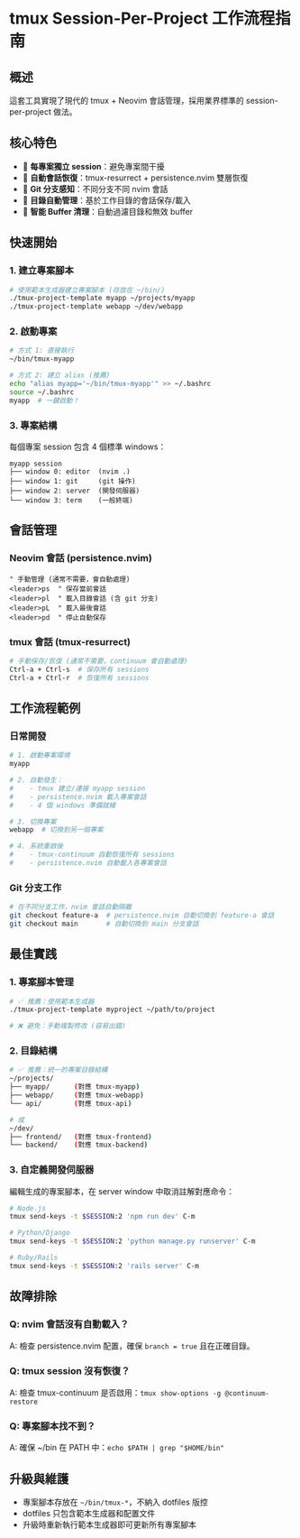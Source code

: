 # tmux Session-Per-Project 工作流程指南

## 概述

這套工具實現了現代的 tmux + Neovim 會話管理，採用業界標準的 session-per-project 做法。

## 核心特色

- 🎯 **每專案獨立 session**：避免專案間干擾
- 🔄 **自動會話恢復**：tmux-resurrect + persistence.nvim 雙層恢復
- 🌿 **Git 分支感知**：不同分支不同 nvim 會話
- 📂 **目錄自動管理**：基於工作目錄的會話保存/載入
- 🧹 **智能 Buffer 清理**：自動過濾目錄和無效 buffer

## 快速開始

### 1. 建立專案腳本

```bash
# 使用範本生成器建立專案腳本 (存放在 ~/bin/)
./tmux-project-template myapp ~/projects/myapp
./tmux-project-template webapp ~/dev/webapp
```

### 2. 啟動專案

```bash
# 方式 1: 直接執行
~/bin/tmux-myapp

# 方式 2: 建立 alias (推薦)
echo "alias myapp='~/bin/tmux-myapp'" >> ~/.bashrc
source ~/.bashrc
myapp  # 一鍵啟動！
```

### 3. 專案結構

每個專案 session 包含 4 個標準 windows：

```
myapp session
├── window 0: editor  (nvim .)
├── window 1: git     (git 操作)
├── window 2: server  (開發伺服器)
└── window 3: term    (一般終端)
```

## 會話管理

### Neovim 會話 (persistence.nvim)

```vim
" 手動管理 (通常不需要，會自動處理)
<leader>ps  " 保存當前會話
<leader>pl  " 載入目錄會話 (含 git 分支)
<leader>pL  " 載入最後會話
<leader>pd  " 停止自動保存
```

### tmux 會話 (tmux-resurrect)

```bash
# 手動保存/恢復 (通常不需要，continuum 會自動處理)
Ctrl-a + Ctrl-s  # 保存所有 sessions
Ctrl-a + Ctrl-r  # 恢復所有 sessions
```

## 工作流程範例

### 日常開發

```bash
# 1. 啟動專案環境
myapp

# 2. 自動發生：
#    - tmux 建立/連接 myapp session
#    - persistence.nvim 載入專案會話
#    - 4 個 windows 準備就緒

# 3. 切換專案
webapp  # 切換到另一個專案

# 4. 系統重啟後
#    - tmux-continuum 自動恢復所有 sessions
#    - persistence.nvim 自動載入各專案會話
```

### Git 分支工作

```bash
# 在不同分支工作，nvim 會話自動隔離
git checkout feature-a  # persistence.nvim 自動切換到 feature-a 會話
git checkout main       # 自動切換到 main 分支會話
```

## 最佳實践

### 1. 專案腳本管理

```bash
# ✅ 推薦：使用範本生成器
./tmux-project-template myproject ~/path/to/project

# ❌ 避免：手動複製修改 (容易出錯)
```

### 2. 目錄結構

```bash
# ✅ 推薦：統一的專案目錄結構
~/projects/
├── myapp/      (對應 tmux-myapp)
├── webapp/     (對應 tmux-webapp)
└── api/        (對應 tmux-api)

# 或
~/dev/
├── frontend/   (對應 tmux-frontend)
└── backend/    (對應 tmux-backend)
```

### 3. 自定義開發伺服器

編輯生成的專案腳本，在 server window 中取消註解對應命令：

```bash
# Node.js
tmux send-keys -t $SESSION:2 'npm run dev' C-m

# Python/Django
tmux send-keys -t $SESSION:2 'python manage.py runserver' C-m

# Ruby/Rails
tmux send-keys -t $SESSION:2 'rails server' C-m
```

## 故障排除

### Q: nvim 會話沒有自動載入？

A: 檢查 persistence.nvim 配置，確保 `branch = true` 且在正確目錄。

### Q: tmux session 沒有恢復？

A: 檢查 tmux-continuum 是否啟用：`tmux show-options -g @continuum-restore`

### Q: 專案腳本找不到？

A: 確保 ~/bin 在 PATH 中：`echo $PATH | grep "$HOME/bin"`

## 升級與維護

- 專案腳本存放在 `~/bin/tmux-*`，不納入 dotfiles 版控
- dotfiles 只包含範本生成器和配置文件
- 升級時重新執行範本生成器即可更新所有專案腳本